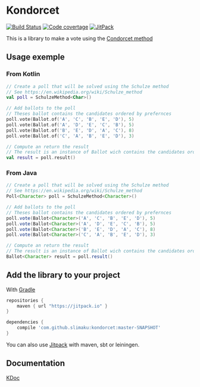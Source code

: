 # Kondorcet
[![Build Status](https://travis-ci.org/slimaku/kondorcet.svg?branch=master)](https://travis-ci.org/slimaku/kondorcet)
[![Code covertage](https://codecov.io/gh/slimaku/kondorcet/branch/master/graph/badge.svg)](https://codecov.io/gh/slimaku/kondorcet)
[![JitPack](https://jitpack.io/v/slimaku/kondorcet.svg)](https://jitpack.io/#slimaku/kondorcet)

This is a library to make a vote using the [Condorcet method](https://en.wikipedia.org/wiki/Condorcet_method)

## Usage exemple
### From Kotlin
```kotlin
// Create a poll that will be solved using the Schulze method 
// See https://en.wikipedia.org/wiki/Schulze_method
val poll = SchulzeMethod<Char>()

// Add ballots to the poll
// Theses ballot contains the candidates ordered by prefernces
poll.vote(Ballot.of('A', 'C', 'B', 'E', 'D'), 5)
poll.vote(Ballot.of('A', 'D', 'E', 'C', 'B'), 5)
poll.vote(Ballot.of('B', 'E', 'D', 'A', 'C'), 8)
poll.vote(Ballot.of('C', 'A', 'B', 'E', 'D'), 3)

// Compute an return the result
// The result is an instance of Ballot wich contains the candidates ordered from the winners to the losers
val result = poll.result()
```

### From Java
```java
// Create a poll that will be solved using the Schulze method 
// See https://en.wikipedia.org/wiki/Schulze_method
Poll<Character> poll = SchulzeMethod<Character>()

// Add ballots to the poll
// Theses ballot contains the candidates ordered by prefernces
poll.vote(Ballot<Character>('A', 'C', 'B', 'E', 'D'), 5)
poll.vote(Ballot<Character>('A', 'D', 'E', 'C', 'B'), 5)
poll.vote(Ballot<Character>('B', 'E', 'D', 'A', 'C'), 8)
poll.vote(Ballot<Character>('C', 'A', 'B', 'E', 'D'), 3)

// Compute an return the result
// The result is an instance of Ballot wich contains the candidates ordered from the winners to the losers
Ballot<Character> result = poll.result()
```

## Add the library to your project
With [Gradle](https://gradle.org)
```gradle
repositories {
    maven { url "https://jitpack.io" }
}

dependencies {
    compile 'com.github.slimaku:kondorcet:master-SNAPSHOT'
}
```

You can also use [Jitpack](https://jitpack.io/#slimaku/kraft) with maven, sbt or leiningen.

## Documentation
[KDoc](https://slimaku.github.io/kondorcet/doc/1.0/kondorcet/kondorcet/index.html)
